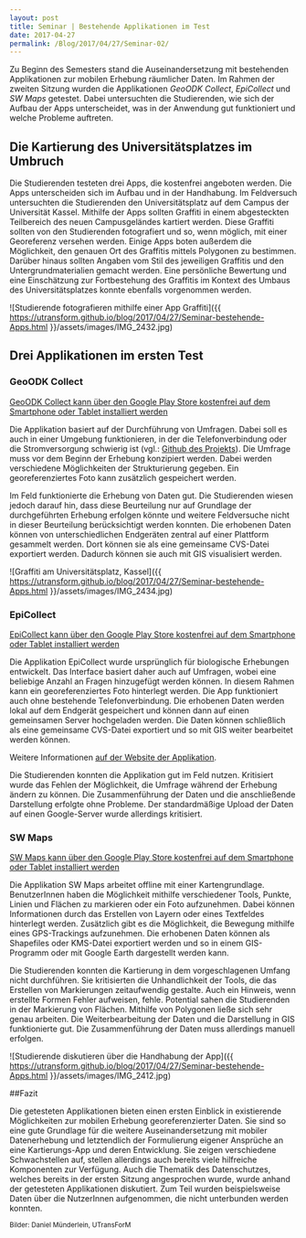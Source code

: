 ```yaml
---
layout: post
title: Seminar | Bestehende Applikationen im Test
date: 2017-04-27
permalink: /Blog/2017/04/27/Seminar-02/
---
```


Zu Beginn des Semesters stand die Auseinandersetzung mit bestehenden Applikationen zur mobilen Erhebung räumlicher Daten. Im Rahmen der zweiten Sitzung wurden die Applikationen *GeoODK Collect*, *EpiCollect* und *SW Maps* getestet. Dabei untersuchten die Studierenden, wie sich der Aufbau der Apps unterscheidet, was in der Anwendung gut funktioniert und welche Probleme auftreten.

## Die Kartierung des Universitätsplatzes im Umbruch

Die Studierenden testeten drei Apps, die kostenfrei angeboten werden. Die Apps unterscheiden sich im Aufbau und in der Handhabung. Im Feldversuch untersuchten die Studierenden den Universitätsplatz auf dem Campus der Universität Kassel. Mithilfe der Apps sollten Graffiti in einem abgesteckten Teilbereich des neuen Campusgeländes kartiert werden. Diese Graffiti sollten von den Studierenden fotografiert und so, wenn möglich,  mit einer Georeferenz versehen werden. Einige Apps boten außerdem die Möglichkeit, den genauen Ort des Graffitis mittels Polygonen zu bestimmen. Darüber hinaus sollten Angaben vom Stil des jeweiligen Graffitis und den Untergrundmaterialien gemacht werden. Eine persönliche Bewertung und eine Einschätzung zur Fortbestehung des Graffitis im Kontext des Umbaus des Universitätsplatzes konnte ebenfalls vorgenommen werden.


![Studierende fotografieren mithilfe einer App Graffiti]({{ https://utransform.github.io/blog/2017/04/27/Seminar-bestehende-Apps.html }}/assets/images/IMG_2432.jpg)

## Drei Applikationen im ersten Test

### GeoODK Collect

<a href="https://play.google.com/store/apps/details?id=com.geoodk.collect.android" titel="Google Play">GeoODK Collect kann über den Google Play Store kostenfrei auf dem Smartphone oder Tablet installiert werden</a>

Die Applikation basiert auf der Durchführung von Umfragen. Dabei soll es auch in einer Umgebung funktionieren, in der die Telefonverbindung oder die Stromversorgung schwierig ist (vgl.: <a href="https://github.com/opendatakit/collect" titel="Github opendatakit">Github des Projekts</a>). Die Umfrage muss vor dem Beginn der Erhebung konzipiert werden. Dabei werden verschiedene Möglichkeiten der Strukturierung gegeben. Ein georeferenziertes Foto kann zusätzlich gespeichert werden.

Im Feld funktionierte die Erhebung von Daten gut. Die Studierenden wiesen jedoch darauf hin, dass diese Beurteilung nur auf Grundlage der durchgeführten Erhebung erfolgen könnte und weitere Feldversuche nicht in dieser Beurteilung berücksichtigt werden konnten.
Die erhobenen Daten können von unterschiedlichen Endgeräten zentral auf einer Plattform gesammelt werden. Dort können sie als eine gemeinsame CVS-Datei exportiert werden. Dadurch können sie auch mit GIS visualisiert werden.

![Graffiti am Universitätsplatz, Kassel]({{ https://utransform.github.io/blog/2017/04/27/Seminar-bestehende-Apps.html }}/assets/images/IMG_2434.jpg)

### EpiCollect

<a href="https://play.google.com/store/apps/details?id=uk.ac.imperial.epicollect.five" titel="Google Play">EpiCollect kann über den Google Play Store kostenfrei auf dem Smartphone oder Tablet installiert werden</a>

Die Applikation EpiCollect wurde ursprünglich für biologische Erhebungen entwickelt. Das Interface basiert daher auch auf Umfragen, wobei eine beliebige Anzahl an Fragen hinzugefügt werden können. In diesem Rahmen kann ein georeferenziertes Foto hinterlegt werden. Die App funktioniert auch ohne bestehende Telefonverbindung. Die erhobenen Daten werden lokal auf dem Endgerät gespeichert und können dann auf einen gemeinsamen Server hochgeladen werden. Die Daten können schließlich als eine gemeinsame CVS-Datei exportiert und so mit GIS weiter bearbeitet werden können.

Weitere Informationen <a href="http://www.epicollect.net/" titel="EpiCollect">auf der Website der Applikation</a>.

Die Studierenden konnten die Applikation gut im Feld nutzen. Kritisiert wurde das Fehlen der Möglichkeit, die Umfrage während der Erhebung ändern zu können. Die Zusammenführung der Daten und die anschließende Darstellung erfolgte ohne Probleme. Der standardmäßige Upload der Daten auf einen Google-Server wurde allerdings kritisiert.


### SW Maps

<a href="https://play.google.com/store/apps/details?id=np.com.softwel.swmaps" titel="Google Play">SW Maps kann über den Google Play Store kostenfrei auf dem Smartphone oder Tablet installiert werden</a>

Die Applikation SW Maps arbeitet offline mit einer Kartengrundlage. BenutzerInnen haben die Möglichkeit mithilfe verschiedener Tools, Punkte, Linien und Flächen zu markieren oder ein Foto aufzunehmen. Dabei können Informationen durch das Erstellen von Layern oder eines Textfeldes hinterlegt werden. Zusätzlich gibt es die Möglichkeit, die Bewegung mithilfe eines GPS-Trackings aufzunehmen. Die erhobenen Daten können als Shapefiles oder KMS-Datei exportiert werden und so in einem GIS-Programm oder mit Google Earth dargestellt werden kann.

Die Studierenden konnten die Kartierung in dem vorgeschlagenen Umfang nicht durchführen. Sie kritisierten die Unhandlichkeit der Tools, die das Erstellen von Markierungen zeitaufwendig gestalte. Auch ein Hinweis, wenn erstellte Formen Fehler aufweisen, fehle. Potential sahen die Studierenden in der Markierung von Flächen. Mithilfe von Polygonen ließe sich sehr genau arbeiten. Die Weiterbearbeitung der Daten und die Darstellung in GIS funktionierte gut. Die Zusammenführung der Daten muss allerdings manuell erfolgen.

![Studierende diskutieren über die Handhabung der App]({{ https://utransform.github.io/blog/2017/04/27/Seminar-bestehende-Apps.html }}/assets/images/IMG_2412.jpg)

##Fazit

Die getesteten Applikationen bieten einen ersten Einblick in existierende Möglichkeiten zur mobilen Erhebung georeferenzierter Daten. Sie sind so eine gute Grundlage für die weitere Auseinandersetzung mit mobiler Datenerhebung und letztendlich der Formulierung eigener Ansprüche an eine Kartierungs-App und deren Entwicklung.
Sie zeigen verschiedene Schwachstellen auf, stellen allerdings auch bereits viele hilfreiche Komponenten zur Verfügung. Auch die Thematik des Datenschutzes, welches bereits in der ersten Sitzung angesprochen wurde, wurde anhand der getesteten Applikationen diskutiert. Zum Teil wurden beispielsweise Daten über die NutzerInnen aufgenommen, die nicht unterbunden werden konnten.

<small>Bilder: Daniel Münderlein, UTransForM</small>
